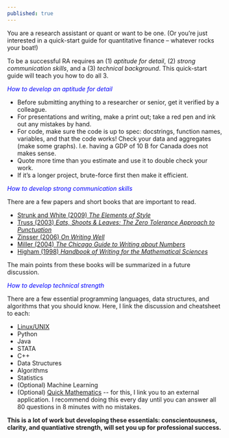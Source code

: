 ```yaml
---
published: true
---
```

You are a research assistant or quant or want to be one. (Or you’re just interested in a quick-start guide for quantitative finance – whatever rocks your boat!)

To be a successful RA requires an (1) _aptitude for detail_, (2) _strong communication skills_, and a (3) _technical background_. This quick-start guide will teach you how to do all 3.

<span style="color:blue">_How to develop an aptitude for detail_</span>

- Before submitting anything to a researcher or senior, get it verified by a colleague.
- For presentations and writing, make a print out; take a red pen and ink out any mistakes by hand.
- For code, make sure the code is up to spec: docstrings, function names, variables, and that the code works! Check your data and aggregates (make some graphs). I.e. having a GDP of 10 B for Canada does not makes sense.
- Quote more time than you estimate and use it to double check your work.
- If it’s a longer project, brute-force first then make it efficient.

<span style="color:blue">_How to develop strong communication skills_</span>

There are a few papers and short books that are important to read.

- [Strunk and White (2009) _The Elements of Style_](http://www.jlakes.org/ch/web/The-elements-of-style.pdf)
- [Truss (2003) _Eats, Shoots & Leaves: The Zero Tolerance Approach to Punctuation_](http://93.174.95.29/main/262000/9b1d0d6204c8718782759d24f98fa9a2/LYNNE%20TRUSS%20-%20EATS%2C%20SHOOTS%20%26%20LEAVES_%20WHY%2C%20COMMAS%20REALLY%20DO%20MAKE%20A%20DIFFERENCE%21-PROFILE%20BOOKS%20LTD%20%282006%29.pdf)
- [Zinsser (2006) _On Writing Well_](http://richardcolby.net/writ2000/wp-content/uploads/2017/09/On-Writing-Well-30th-Anniversa-Zinsser-William.pdf)
- [Miller (2004) _The Chicago Guide to Writing about Numbers_](http://93.174.95.29/main/479000/cf0ec8e2dd48f17fe28f248747dd6d2d/Jane%20E.%20Miller%20-%20The%20Chicago%20Guide%20to%20Writing%20about%20Numbers%20%28Chicago%20Guides%20to%20Writing%2C%20Editing%2C%20and%20Publishing%29%20%282004%29.pdf)
- [Higham (1998) _Handbook of Writing for the Mathematical Sciences_](http://93.174.95.29/main/274000/c2358571c7443872a9db30bd298a4765/Nicholas%20J.%20Higham%20-%20Handbook%20of%20Writing%20for%20the%20Mathematical%20Sciences-Society%20for%20Industrial%20and%20Applied%20Mathematics%20%281998%29.pdf)

The main points from these books will be summarized in a future discussion.

  <span style="color:blue">_How to develop technical strength_</span>

There are a few essential programming languages, data structures, and algorithms that you should know. Here, I link the discussion and cheatsheet to each:

- [Linux/UNIX](https://sbangalore.github.io/cheatsheet-for-unix-commands/)
- Python
- Java
- STATA
- C++
- Data Structures
- Algorithms
- Statistics
- (Optional) Machine Learning
- (Optional) [Quick Mathematics](http://tradermaths.com/) -- for this, I link you to an external application. I recommend doing this every day until you can answer all 80 questions in 8 minutes with no mistakes.


**This is a lot of work but developing these essentials: conscientousness, clarity, and quantiative strength, will set you up for professional success.**
